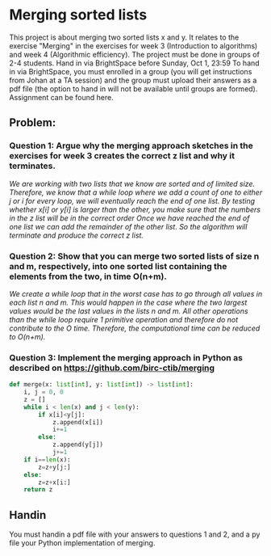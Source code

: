 # Merging sorted lists

This project is about merging two sorted lists x and y. It relates to the exercise "Merging" in the exercises for week 3 (Introduction to algorithms) and week 4 (Algorithmic efficiency). The project must be done in groups of 2-4 students. Hand in via BrightSpace before Sunday, Oct 1, 23:59
To hand in via BrightSpace, you must enrolled in a group (you will get instructions from Johan at a TA session) and the group must upload their answers as a pdf file (the option to hand in will not be available until groups are formed). Assignment can be found here.

## Problem:

### Question 1: Argue why the merging approach sketches in the exercises for week 3 creates the correct z list and why it terminates.

*We are working with two lists that we know are sorted and of limited size. Therefore,  we know that a while loop where we add a count of one to either j or i for every loop, we will eventually reach the end of one list. By testing whether x[i] or y[i] is larger than the other, you make sure that the numbers in the z list will be in the correct order Once we have reached the end of one list we can add the remainder of the other list. So the algorithm will terminate and produce the correct z list.*

### Question 2: Show that you can merge two sorted lists of size n and m, respectively, into one sorted list containing the elements from the two, in time O(n+m).

*We create a while loop that in the worst case has to go through all values in each list n and m. This would happen in the case where the two largest values would be the last values in the lists n and m. All other operations than the while loop require 1 primitive operation and therefore do not contribute to the O time. Therefore, the computational time can be reduced to O(n+m).*

### Question 3: Implement the merging approach in Python as described on https://github.com/birc-ctib/merging

```python
def merge(x: list[int], y: list[int]) -> list[int]:
    i, j = 0, 0
    z = []  
    while i < len(x) and j < len(y):
        if x[i]<y[j]:
            z.append(x[i])
            i+=1
        else:
            z.append(y[j])
            j+=1
    if i==len(x):
        z=z+y[j:]
    else:
        z=z+x[i:]
    return z
```

## Handin

You must handin a pdf file with your answers to questions 1 and 2, and a py file your Python implementation of merging. 